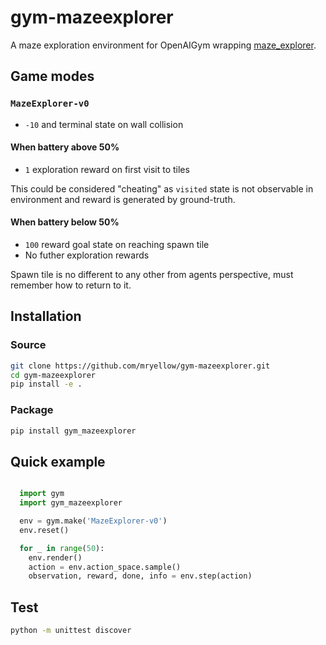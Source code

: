 # gym-mazeexplorer

A maze exploration environment for OpenAIGym wrapping [maze_explorer](https://github.com/mryellow/maze_explorer).

## Game modes

### `MazeExplorer-v0`

* `-10` and terminal state on wall collision

#### When battery above 50%

* `1` exploration reward on first visit to tiles

This could be considered "cheating" as `visited` state is not observable in environment and reward is generated by ground-truth.

#### When battery below 50%

* `100` reward goal state on reaching spawn tile
* No futher exploration rewards

Spawn tile is no different to any other from agents perspective, must remember how to return to it.

## Installation

### Source

```bash
git clone https://github.com/mryellow/gym-mazeexplorer.git
cd gym-mazeexplorer
pip install -e .
```

### Package

```bash
pip install gym_mazeexplorer
```

## Quick example

```python

  import gym
  import gym_mazeexplorer

  env = gym.make('MazeExplorer-v0')
  env.reset()

  for _ in range(50):
    env.render()
    action = env.action_space.sample()
    observation, reward, done, info = env.step(action)
```

## Test

```bash
python -m unittest discover
```
